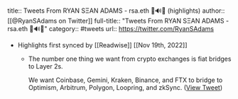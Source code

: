 title:: Tweets From RYAN SΞAN ADAMS - rsa.eth 🦇🔊🏴 (highlights)
author:: [[@RyanSAdams on Twitter]]
full-title:: "Tweets From RYAN SΞAN ADAMS - rsa.eth 🦇🔊🏴"
category:: #tweets
url:: https://twitter.com/RyanSAdams

- Highlights first synced by [[Readwise]] [[Nov 19th, 2022]]
	- The number one thing we want from crypto exchanges is fiat bridges to Layer 2s. 
	  
	  We want Coinbase, Gemini, Kraken, Binance, and FTX to bridge to Optimism, Arbitrum, Polygon, Loopring, and zkSync. ([View Tweet](https://twitter.com/RyanSAdams/status/1438497015533506562))